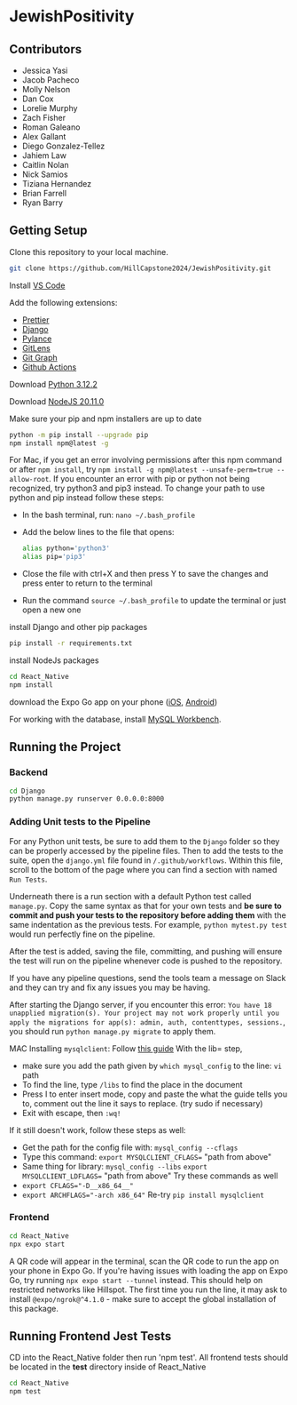 # JewishPositivity

## Contributors

- Jessica Yasi
- Jacob Pacheco
- Molly Nelson
- Dan Cox
- Lorelie Murphy
- Zach Fisher
- Roman Galeano
- Alex Gallant
- Diego Gonzalez-Tellez
- Jahiem Law
- Caitlin Nolan
- Nick Samios
- Tiziana Hernandez
- Brian Farrell
- Ryan Barry

## Getting Setup

Clone this repository to your local machine.

```bash
git clone https://github.com/HillCapstone2024/JewishPositivity.git
```

Install [VS Code](https://code.visualstudio.com/download)

Add the following extensions:

- [Prettier](https://marketplace.visualstudio.com/items?itemName=esbenp.prettier-vscode)
- [Django](https://marketplace.visualstudio.com/items?itemName=batisteo.vscode-django)
- [Pylance](https://marketplace.visualstudio.com/items?itemName=ms-python.vscode-pylance)
- [GitLens](https://marketplace.visualstudio.com/items?itemName=eamodio.gitlens)
- [Git Graph](https://marketplace.visualstudio.com/items?itemName=mhutchie.git-graph)
- [Github Actions](https://marketplace.visualstudio.com/items?itemName=GitHub.vscode-github-actions)

Download [Python 3.12.2](https://www.python.org/downloads/)

Download [NodeJS 20.11.0](https://nodejs.org/en/download/)

Make sure your pip and npm installers are up to date

```bash
python -m pip install --upgrade pip
npm install npm@latest -g
```

For Mac, if you get an error involving permissions after this npm command or after `npm install`, try `npm install -g npm@latest --unsafe-perm=true --allow-root`. If you encounter an error with pip or python not being recognized, try python3 and pip3 instead. To change your path to use python and pip instead follow these steps:

- In the bash terminal, run: `nano ~/.bash_profile`
- Add the below lines to the file that opens:

    ```bash
    alias python='python3'
    alias pip='pip3'
    ```

- Close the file with ctrl+X and then press Y to save the changes and press enter to return to the terminal
- Run the command `source ~/.bash_profile` to update the terminal or just open a new one

install Django and other pip packages

```bash
pip install -r requirements.txt
```

install NodeJs packages

```bash
cd React_Native
npm install
```

download the Expo Go app on your phone ([iOS](https://apps.apple.com/app/expo-go/id982107779), [Android](https://play.google.com/store/apps/details?id=host.exp.exponent))

For working with the database, install [MySQL Workbench](https://www.mysql.com/products/workbench/).

## Running the Project

### Backend

```bash
cd Django
python manage.py runserver 0.0.0.0:8000
```
### Adding Unit tests to the Pipeline

For any Python unit tests, be sure to add them to the `Django` folder so they can be properly accessed by the pipeline files. Then to add the tests to the suite, open the `django.yml` file found in `/.github/workflows`. Within this file, scroll to the bottom of the page where you can find a section with named `Run Tests`.

Underneath there is a run section with a default Python test called `manage.py`. Copy the same syntax as that for your own tests and **be sure to commit and push your tests to the repository before adding them** with the same indentation as the previous tests. For example, `python mytest.py test` would run perfectly fine on the pipeline.

After the test is added, saving the file, committing, and pushing will ensure the test will run on the pipeline whenever code is pushed to the repository.

If you have any pipeline questions, send the tools team a message on Slack and they can try and fix any issues you may be having.

After starting the Django server, if you encounter this error: `You have 18 unapplied migration(s). Your project may not work properly until you apply the migrations for app(s): admin, auth, contenttypes, sessions.`, you should run `python manage.py migrate` to apply them.

MAC Installing `mysqlclient`:
Follow [this guide](https://gist.github.com/ShirishRam/99fc3def9d35e75e96a562f0524b0d46)
With the lib= step, 
- make sure you add the path given by `which mysql_config` to the line: `vi` path
- To find the line, type `/libs` to find the place in the document
- Press I to enter insert mode, copy and paste the what the guide tells you to, comment out the line it says to replace. (try sudo if necessary)
- Exit with escape, then `:wq!`

If it still doesn't work, follow these steps as well:
- Get the path for the config file with: `mysql_config --cflags`
- Type this command: `export MYSQLCLIENT_CFLAGS=` "path from above"
- Same thing for library: `mysql_config --libs`
    `export MYSQLCLIENT_LDFLAGS=` "path from above"
Try these commands as well
- `export CFLAGS="-D__x86_64__"`
- `export ARCHFLAGS="-arch x86_64"`
Re-try `pip install mysqlclient`

### Frontend

```bash
cd React_Native
npx expo start
```

A QR code will appear in the terminal, scan the QR code to run the app on your phone in Expo Go. If you're having issues with loading the app on Expo Go, try running `npx expo start --tunnel` instead. This should help on restricted networks like Hillspot. The first time you run the line, it may ask to install `@expo/ngrok@^4.1.0` - make sure to accept the global installation of this package.


## Running Frontend Jest Tests

CD into the React_Native folder then run 'npm test'. All frontend tests should be located in the __test__ directory inside of React_Native

```bash
cd React_Native
npm test
```